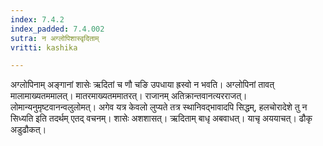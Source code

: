 ```yaml
---
index: 7.4.2
index_padded: 7.4.002
sutra: न अग्लोपिशास्वृदिताम्
vritti: kashika

---
```

अग्लोपिनाम् अङ्गानां शासेः ऋदितां च णौ चङि उपधाया ह्रस्वो न भवति। अग्लोपिनां तावत् मालामाख्यतममालत्। मातरमाख्यतममातरत्। राजानम् अतिक्रान्तवानत्यरराजत्। लोमान्यनुमृष्टवानन्वलुलोमत्। अगेव यत्र केवलो लुप्यते तत्र स्थानिवद्भावादपि सिद्धम्, हलचोरादेशे तु न सिध्यति इति तदर्थम् एतद् वचनम्। शासेः अशशासत्। ऋदिताम् बाधृ अबवाधत्। याचृ अययाचत्। ढौकृ अडुढौकत्।